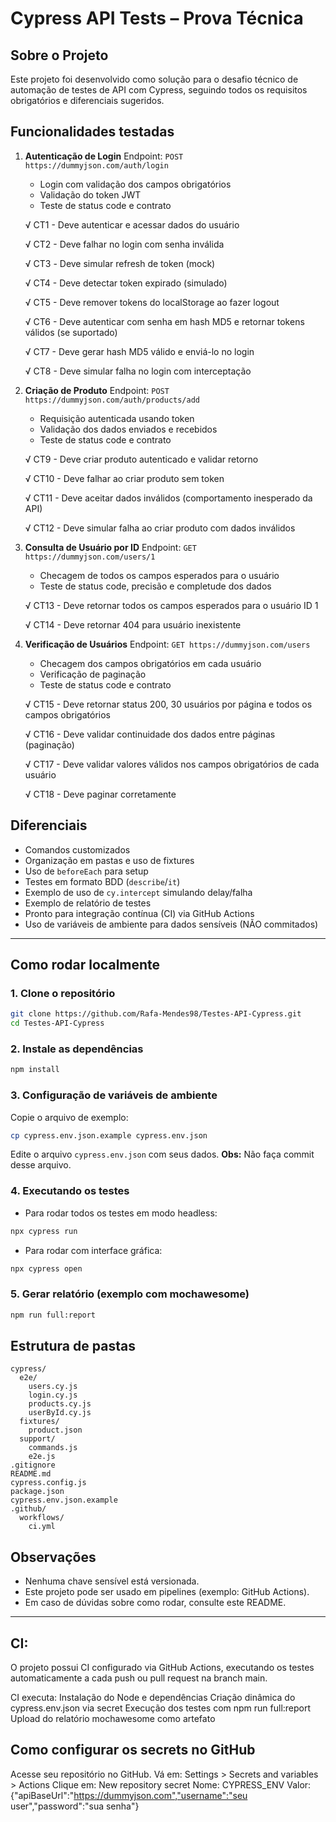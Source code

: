 # Cypress API Tests – Prova Técnica

## Sobre o Projeto

Este projeto foi desenvolvido como solução para o desafio técnico de automação de testes de API com Cypress, seguindo todos os requisitos obrigatórios e diferenciais sugeridos.

## Funcionalidades testadas

1. **Autenticação de Login**
   Endpoint: `POST https://dummyjson.com/auth/login`
   - Login com validação dos campos obrigatórios
   - Validação do token JWT
   - Teste de status code e contrato

    √ CT1 - Deve autenticar e acessar dados do usuário

    √ CT2 - Deve falhar no login com senha inválida

    √ CT3️ - Deve simular refresh de token (mock)

    √ CT4 - Deve detectar token expirado (simulado)

    √ CT5 - Deve remover tokens do localStorage ao fazer logout

    √ CT6 - Deve autenticar com senha em hash MD5 e retornar tokens válidos (se suportado)

    √ CT7 - Deve gerar hash MD5 válido e enviá-lo no login

    √ CT8 - Deve simular falha no login com interceptação

3. **Criação de Produto**
   Endpoint: `POST https://dummyjson.com/auth/products/add`
   - Requisição autenticada usando token
   - Validação dos dados enviados e recebidos
   - Teste de status code e contrato

    √ CT9 - Deve criar produto autenticado e validar retorno

    √ CT10 - Deve falhar ao criar produto sem token

    √ CT11 - Deve aceitar dados inválidos (comportamento inesperado da API)

    √ CT12 - Deve simular falha ao criar produto com dados inválidos

4. **Consulta de Usuário por ID**
   Endpoint: `GET https://dummyjson.com/users/1`
   - Checagem de todos os campos esperados para o usuário
   - Teste de status code, precisão e completude dos dados

    √ CT13 - Deve retornar todos os campos esperados para o usuário ID 1

    √ CT14 - Deve retornar 404 para usuário inexistente

5. **Verificação de Usuários**
   Endpoint: `GET https://dummyjson.com/users`
   - Checagem dos campos obrigatórios em cada usuário
   - Verificação de paginação
   - Teste de status code e contrato

    √ CT15 - Deve retornar status 200, 30 usuários por página e todos os campos obrigatórios

    √ CT16 - Deve validar continuidade dos dados entre páginas (paginação)

    √ CT17 - Deve validar valores válidos nos campos obrigatórios de cada usuário

    √ CT18 - Deve paginar corretamente

## Diferenciais

- Comandos customizados
- Organização em pastas e uso de fixtures
- Uso de `beforeEach` para setup
- Testes em formato BDD (`describe`/`it`)
- Exemplo de uso de `cy.intercept` simulando delay/falha
- Exemplo de relatório de testes
- Pronto para integração contínua (CI) via GitHub Actions
- Uso de variáveis de ambiente para dados sensíveis (NÃO commitados)

---

## Como rodar localmente

### 1. Clone o repositório

```bash
git clone https://github.com/Rafa-Mendes98/Testes-API-Cypress.git
cd Testes-API-Cypress
```

### 2. Instale as dependências

```bash
npm install
```

### 3. Configuração de variáveis de ambiente

Copie o arquivo de exemplo:

```bash
cp cypress.env.json.example cypress.env.json
```

Edite o arquivo `cypress.env.json` com seus dados.
**Obs:** Não faça commit desse arquivo.

### 4. Executando os testes

- Para rodar todos os testes em modo headless:

```bash
npx cypress run
```

- Para rodar com interface gráfica:

```bash
npx cypress open
```

### 5. Gerar relatório (exemplo com mochawesome)

```bash
npm run full:report
```

## Estrutura de pastas

```
cypress/
  e2e/
    users.cy.js
    login.cy.js
    products.cy.js
    userById.cy.js
  fixtures/
    product.json
  support/
    commands.js
    e2e.js
.gitignore
README.md
cypress.config.js
package.json
cypress.env.json.example
.github/
  workflows/
    ci.yml
```

## Observações

- Nenhuma chave sensível está versionada.
- Este projeto pode ser usado em pipelines (exemplo: GitHub Actions).
- Em caso de dúvidas sobre como rodar, consulte este README.

---

## CI:

O projeto possui CI configurado via GitHub Actions, executando os testes automaticamente a cada push ou pull request na branch main.

CI executa:
Instalação do Node e dependências
Criação dinâmica do cypress.env.json via secret
Execução dos testes com npm run full:report
Upload do relatório mochawesome como artefato

## Como configurar os secrets no GitHub
Acesse seu repositório no GitHub.
Vá em: Settings > Secrets and variables > Actions
Clique em: New repository secret
Nome: CYPRESS_ENV
Valor: {"apiBaseUrl":"https://dummyjson.com","username":"seu user","password":"sua senha"}

